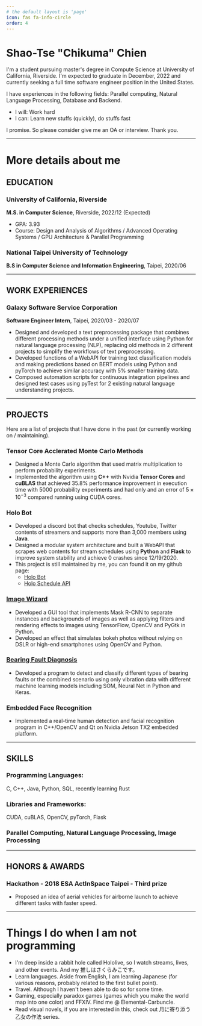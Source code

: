 ```yaml
---
# the default layout is 'page'
icon: fas fa-info-circle
order: 4
---
```


# Shao-Tse "Chikuma" Chien

I'm a student pursuing master's degree in Compute Science at University of
California, Riverside. I'm expected to graduate in December, 2022 and currently
seeking a full time software engineer position in the United States.

I have experiences in the following fields: Parallel computing, Natural Language
Processing, Database and Backend.

* I will: Work hard
* I can: Learn new stuffs (quickly), do stuffs fast

I promise. So please consider give me an OA or interview. Thank you.

---

# More details about me

## EDUCATION

### University of California, Riverside
**M.S. in Computer Science**, Riverside, 2022/12 (Expected)
* GPA: 3.93
* Course: Design and Analysis of Algorithms / Advanced Operating Systems / GPU Architecture & Parallel Programming

### National Taipei University of Technology
**B.S in Computer Science and Information Engineering**, Taipei, 2020/06

---

## WORK EXPERIENCES

### Galaxy Software Service Corporation
**Software Engineer Intern**, Taipei, 2020/03 - 2020/07
- Designed and developed a text preprocessing package that combines different processing methods under a unified
interface using Python for natural language processing (NLP), replacing old methods in 2 different projects to simplify
the workflows of text preprocessing.
- Developed functions of a WebAPI for training text classification models and making predictions based on BERT
models using Python and pyTorch to achieve similar accuracy with 5% smaller training data.
- Composed automation scripts for continuous integration pipelines and designed test cases using pyTest for 2 existing
natural language understanding projects.

---

## PROJECTS

Here are a list of projects that I have done in the past (or currently working
on / maintaining).

### Tensor Core Acclerated Monte Carlo Methods
- Designed a Monte Carlo algorithm that used matrix multiplication to perform probability experiments.
- Implemented the algorithm using **C++** with Nvidia **Tensor Cores** and **cuBLAS** that achieved 35.8% performance
improvement in execution time with 5000 probability experiments and had only and an error of $5\times 10^{-3}$ compared
running using CUDA cores.

### Holo Bot
- Developed a discord bot that checks schedules, Youtube, Twitter contents of streamers and supports more than 3,000
members using **Java**.
- Designed a modular system architecture and built a WebAPI that scrapes web contents for stream schedules using
**Python** and **Flask** to improve system stability and achieve 0 crashes since 12/19/2020.
- This project is still maintained by me, you can found it on my github page:
    * [Holo Bot](https://github.com/cst0601/Holo-Bot)
    * [Holo Schedule API](https://github.com/cst0601/holo_schedule_api)

### [Image Wizard](https://github.com/cst0601/Image-Wizard)
- Developed a GUI tool that implements Mask R-CNN to separate instances and backgrounds of images as well as
applying filters and rendering effects to images using TensorFlow, OpenCV and PyGtk in Python.
- Developed an effect that simulates bokeh photos without relying on DSLR or high-end smartphones using OpenCV
and Python.

### [Bearing Fault Diagnosis](https://github.com/cst0601/BearingFaultDiagnosis)
- Developed a program to detect and classify different types of bearing faults or the combined scenario using only
vibration data with different machine learning models including SOM, Neural Net in Python and Keras.

### Embedded Face Recognition
- Implemented a real-time human detection and facial recognition program in C++/OpenCV and Qt on Nvidia Jetson
TX2 embedded platform.

---

## SKILLS

### Programming Languages:
C, C++, Java, Python, SQL, recently learning Rust
### Libraries and Frameworks:
CUDA, cuBLAS, OpenCV, pyTorch, Flask
### Parallel Computing, Natural Language Processing, Image Processing

--- 

## HONORS & AWARDS

### Hackathon - 2018 ESA ActInSpace Taipei - Third prize
- Proposed an idea of aerial vehicles for airborne launch to achieve different
tasks with faster speed.

--- 

# Things I do when I am not programming
- I'm deep inside a rabbit hole called Hololive, so I watch streams, lives, and
other events. And my 推しはさくらみこです。
- Learn languages. Aside from English, I am learning Japanese (for various
reasons, probably related to the first bullet point). 
- Travel. Although I haven't been able to do so for some time.
- Gaming, especially paradox games (games which you make the world map into one
color) and FFXIV. Find me @ Elemental-Carbuncle.
- Read visual novels, if you are interested in this, check out 月に寄り添う乙女の作法 series.